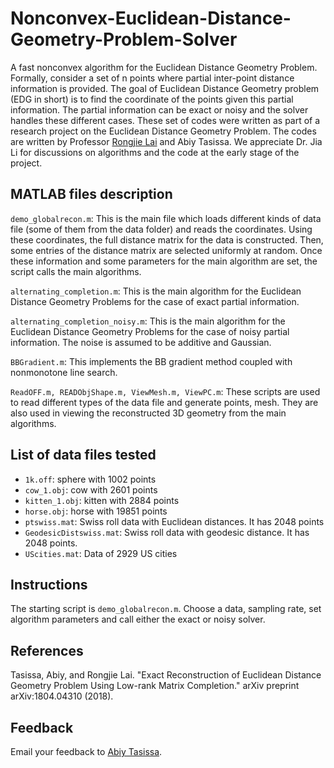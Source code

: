 # Nonconvex-Euclidean-Distance-Geometry-Problem-Solver
A fast nonconvex algorithm for the Euclidean Distance Geometry Problem. Formally, consider a set of n points where partial inter-point distance information is provided. The goal of Euclidean Distance Geometry problem (EDG in short) is to find the coordinate of the points given this partial information. The partial information can be exact or noisy and the solver handles these different cases. These set of codes were written as part of a research project on the Euclidean Distance Geometry Problem. The codes are written by Professor [Rongjie Lai](http://homepages.rpi.edu/~lair/) and Abiy Tasissa. We appreciate Dr. Jia Li for discussions on algorithms and the code at the early stage of the project.

## MATLAB files description
`demo_globalrecon.m`: This is the main file which loads different kinds of data file (some of them from the data folder) and reads the coordinates. Using these coordinates, the full distance matrix for the data is constructed. Then, some entries of the distance matrix are selected uniformly at random. Once these information and some parameters for the main algorithm are set, the script calls the main algorithms.  

`alternating_completion.m`: This is the main algorithm for the Euclidean Distance Geometry Problems for the case of exact partial information. 

`alternating_completion_noisy.m`: This is the main algorithm for the Euclidean Distance Geometry Problems for the case of noisy partial information. The noise is assumed to be additive and Gaussian.

`BBGradient.m`: This implements the BB gradient method coupled with nonmonotone line search.

`ReadOFF.m, READObjShape.m, ViewMesh.m, ViewPC.m`: These scripts are used to read different types of the data file and generate points, mesh. They are also used in viewing the reconstructed 3D geometry from the main algorithms.

## List of data files tested
* `1k.off`: sphere with 1002 points
* `cow_1.obj`: cow with 2601 points
* `kitten_1.obj`: kitten with 2884 points
* `horse.obj`: horse with 19851 points
* `ptswiss.mat`: Swiss roll data with Euclidean distances. It has 2048 points
* `GeodesicDistswiss.mat`: Swiss roll data with geodesic distance. It has 2048 points.
* `UScities.mat`: Data of 2929 US cities

## Instructions

The starting script is `demo_globalrecon.m`. Choose a data, sampling rate, set algorithm parameters and call either the exact or noisy solver. 
## References

Tasissa, Abiy, and Rongjie Lai. "Exact Reconstruction of Euclidean Distance Geometry Problem Using Low-rank Matrix Completion." arXiv preprint arXiv:1804.04310 (2018).

## Feedback

Email your feedback to <a href="mailto:abiy19@gmail.com">Abiy Tasissa</a>.

